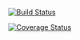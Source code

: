 [![Build Status](https://travis-ci.org/tristanlray/c4cs-w17-rpn.svg?branch=master)](https://travis-ci.org/tristanlray/c4cs-w17-rpn)

[![Coverage Status](https://coveralls.io/repos/github/tristanlray/c4cs-w17-rpn/badge.svg?branch=master)](https://coveralls.io/github/tristanlray/c4cs-w17-rpn?branch=master)
